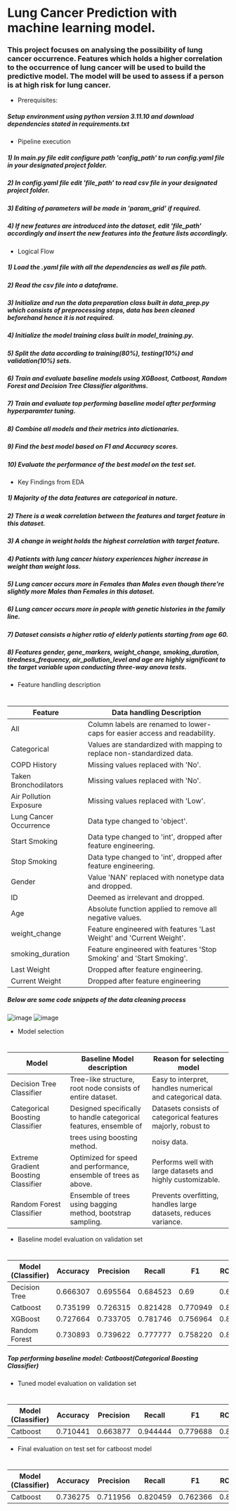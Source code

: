 # Lung Cancer Prediction with machine learning model.
### This project focuses on analysing the possibility of lung cancer occurrence. Features which holds a higher correlation to the occurrence of lung cancer will be used to build the predictive model. The model will be used to assess if a person is at high risk for lung cancer.

* Prerequisites:
##### Setup environment using python version 3.11.10 and download dependencies stated in requirements.txt

* Pipeline execution
##### 1) In main.py file edit configure path 'config_path' to run config.yaml file in your designated project folder.
##### 2) In config.yaml file edit 'file_path' to read csv file in your designated project folder.
##### 3) Editing of parameters will be made in 'param_grid' if required.
##### 4) If new features are introduced into the dataset, edit 'file_path' accordingly and insert the new features into the feature lists accordingly.

* Logical Flow
##### 1) Load the .yaml file with all the dependencies as well as file path.
##### 2) Read the csv file into a dataframe.
##### 3) Initialize and run the data preparation class built in data_prep.py which consists of preprocessing steps, data has been cleaned beforehand hence it is not required.
##### 4) Initialize the model training class built in model_training.py.
##### 5) Split the data according to training(80%), testing(10%) and validation(10%) sets.
##### 6) Train and evaluate baseline models using XGBoost, Catboost, Random Forest and Decision Tree Classifier algorithms.
##### 7) Train and evaluate top performing baseline model after performing hyperparamter tuning.
##### 8) Combine all models and their metrics into dictionaries.
##### 9) Find the best model based on F1 and Accuracy scores.
##### 10) Evaluate the performance of the best model on the test set.

* Key Findings from EDA
##### 1) Majority of the data features are categorical in nature.
##### 2) There is a weak correlation between the features and target feature in this dataset.
##### 3) A change in weight holds the highest correlation with target feature.
##### 4) Patients with lung cancer history experiences higher increase in weight than weight loss.
##### 5) Lung cancer occurs more in Females than Males even though there're slightly more Males than Females in this dataset.
##### 6) Lung cancer occurs more in people with genetic histories in the family line.
##### 7) Dataset consists a higher ratio of elderly patients starting from age 60.
##### 8) Features gender, gene_markers, weight_change, smoking_duration, tiredness_frequency, air_pollution_level and age are highly significant to the target variable upon conducting three-way anova tests.

* Feature handling description
#
|         Feature        |                           Data handling Description                             | 
|------------------------|---------------------------------------------------------------------------------|
| All                    | Column labels are renamed to lower-caps for easier access and readability.      |
| Categorical            | Values are standardized with mapping to replace non-standardized data.          |
| COPD History           | Missing values replaced with 'No'.                                              |
| Taken Bronchodilators  | Missing values replaced with 'No'.                                              |
| Air Pollution Exposure | Missing values replaced with 'Low'.                                             |
| Lung Cancer Occurrence | Data type changed to 'object'.                                                  |
| Start Smoking          | Data type changed to 'int', dropped after feature engineering.                  |
| Stop Smoking           | Data type changed to 'int', dropped after feature engineering.                  |
| Gender                 | Value 'NAN' replaced with nonetype data and dropped.                            |
| ID                     | Deemed as irrelevant and dropped.                                               |
| Age                    | Absolute function applied to remove all negative values.                        |
| weight_change          | Feature engineered with features 'Last Weight' and 'Current Weight'.            |
| smoking_duration       | Feature engineered with features 'Stop Smoking' and 'Start Smoking'.            |
| Last Weight            | Dropped after feature engineering.                                              |
| Current Weight         | Dropped after feature engineering                                               |
##### Below are some code snippets of the data cleaning process
![image](https://github.com/user-attachments/assets/58d54185-5d12-4127-a401-441432aa5244)
![image](https://github.com/user-attachments/assets/95cc9215-38bb-4b0a-acc2-a92bbeea99fa)

* Model selection
#
|                  Model                  |                    Baseline Model description                       |                   Reason for selecting model                    |
|-----------------------------------------|---------------------------------------------------------------------|-----------------------------------------------------------------|
| Decision Tree Classifier                | Tree-like structure, root node consists of entire dataset.          | Easy to interpret, handles numerical and categorical data.      |
| Categorical Boosting Classifier         | Designed specifically to handle categorical features, ensemble of   | Datasets consists of categorical features majorly, robust to    |
|                                         | trees using boosting method.                                        | noisy data.                                                     |
| Extreme Gradient Boosting Classifier    | Optimized for speed and performance, ensemble of trees as above.    | Performs well with large datasets and highly customizable.      |
| Random Forest Classifier                | Ensemble of trees using bagging method, bootstrap sampling.         | Prevents overfitting, handles large datasets, reduces variance. |

* Baseline model evaluation on validation set
#
|       Model (Classifier)          |    Accuracy    |    Precision    |     Recall     |        F1        |       ROC AUC      |
|-----------------------------------|----------------|-----------------|----------------|------------------|--------------------|
| Decision Tree                     | 0.666307       | 0.695564        | 0.684523       | 0.69             | 0.666162           |
| Catboost                          | 0.735199       | 0.726315        | 0.821428       | 0.770949         | 0.842936           |
| XGBoost                           | 0.727664       | 0.733705        | 0.781746       | 0.756964         | 0.833888           |
| Random Forest                     | 0.730893       | 0.739622        | 0.777777       | 0.758220         | 0.823842           |
##### Top performing baseline model: Catboost(Categorical Boosting Classifier)
* Tuned model evaluation on validation set
#
|       Model (Classifier)          |    Accuracy    |    Precision    |     Recall     |        F1        |       ROC AUC      |
|-----------------------------------|----------------|-----------------|----------------|------------------|--------------------|
| Catboost                          | 0.710441       | 0.663877        | 0.944444       | 0.779688         | 0.821304           |
* Final evaluation on test set for catboost model
#
|       Model (Classifier)          |    Accuracy    |    Precision    |     Recall     |        F1        |       ROC AUC      |
|-----------------------------------|----------------|-----------------|----------------|------------------|--------------------|
| Catboost                          | 0.736275       | 0.711956        | 0.820459       | 0.762366         | 0.841067           |
